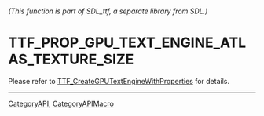 ###### (This function is part of SDL_ttf, a separate library from SDL.)
# TTF_PROP_GPU_TEXT_ENGINE_ATLAS_TEXTURE_SIZE

Please refer to [TTF_CreateGPUTextEngineWithProperties](TTF_CreateGPUTextEngineWithProperties) for details.

----
[CategoryAPI](CategoryAPI), [CategoryAPIMacro](CategoryAPIMacro)

